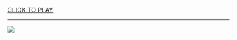 
<a href="https://premium76.site?title=uno_elite_nfl_card_game&ref=13M">CLICK TO PLAY</a></h3>
<hr>

<a href="https://premium76.site?title=uno_elite_nfl_card_game&ref=13M"><img src="https://clearcache.store/games.png"></a>


